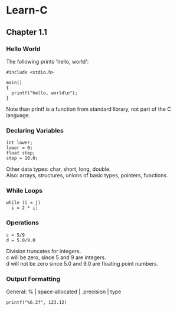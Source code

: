 # Learn-C

## Chapter 1.1
### Hello World
The following prints 'hello, world':
```
#include <stdio.h>

main()
{
  printf("hello, world\n");
}
```
Note than printf is a function from standard library, not part of the C language.

### Declaring Variables
```
int lower;
lower = 0;
float step;
step = 10.0;
```
Other data types: char, short, long, double.\
Also: arrays, structures, unions of basic types, pointers, functions.

### While Loops
```
while (i < j)
  i = 2 * i;
```

### Operations
```
c = 5/9
d = 5.0/9.0
```
Division truncates for integers.\
c will be zero, since 5 and 9 are integers.\
d will not be zero since 5.0 and 9.0 are floating point numbers.

### Output Formatting
General: % | space-allocated | .precision | type
```
printf("%6.2f", 123.12)
```

